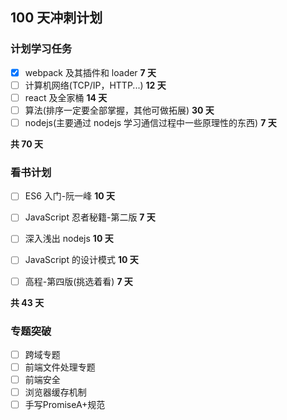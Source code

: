 ## 100 天冲刺计划

### 计划学习任务

- [x] webpack 及其插件和 loader **7 天**
- [ ] 计算机网络(TCP/IP，HTTP...) **12 天**
- [ ] react 及全家桶 **14 天**
- [ ] 算法(排序一定要全部掌握，其他可做拓展) **30 天**
- [ ] nodejs(主要通过 nodejs 学习通信过程中一些原理性的东西) **7 天**

**共 70 天**

### 看书计划

- [ ] ES6 入门-阮一峰 **10 天**
- [ ] JavaScript 忍者秘籍-第二版 **7 天**
- [ ] 深入浅出 nodejs **10 天**
- [ ] JavaScript 的设计模式 **10 天**
- [ ] 高程-第四版(挑选着看) **7 天**


**共 43 天**

### 专题突破

- [ ] 跨域专题
- [ ] 前端文件处理专题
- [ ] 前端安全
- [ ] 浏览器缓存机制
- [ ] 手写PromiseA+规范
